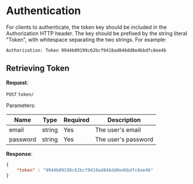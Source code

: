 # Authentication
For clients to authenticate, the token key should be included in the Authorization HTTP header. The key should be prefixed by the string literal "Token", with whitespace separating the two strings. For example:

```
Authorization: Token 9944b09199c62bcf9418ad846dd0e4bbdfc6ee4b
```

## Retrieving Token

**Request**:

`POST` `token/`

Parameters:

Name       | Type   | Required | Description
-----------|--------|----------|------------
email      | string | Yes      | The user's email
password   | string | Yes      | The user's password


**Response**:
```json
{ 
    "token" : "9944b09199c62bcf9418ad846dd0e4bbdfc6ee4b" 
}
```
